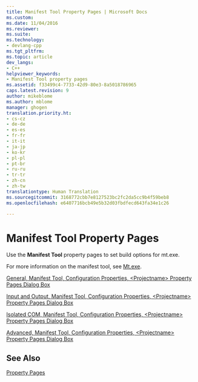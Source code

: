 ```yaml
---
title: Manifest Tool Property Pages | Microsoft Docs
ms.custom: 
ms.date: 11/04/2016
ms.reviewer: 
ms.suite: 
ms.technology:
- devlang-cpp
ms.tgt_pltfrm: 
ms.topic: article
dev_langs:
- C++
helpviewer_keywords:
- Manifest Tool property pages
ms.assetid: f33499c4-7733-42d9-80e3-8a5018786965
caps.latest.revision: 9
author: mikeblome
ms.author: mblome
manager: ghogen
translation.priority.ht:
- cs-cz
- de-de
- es-es
- fr-fr
- it-it
- ja-jp
- ko-kr
- pl-pl
- pt-br
- ru-ru
- tr-tr
- zh-cn
- zh-tw
translationtype: Human Translation
ms.sourcegitcommit: 3168772cbb7e8127523bc2fc2da5cc9b4f59beb8
ms.openlocfilehash: e6407716bcb49e5b32d03fbdfecd643fa34e1c26

---
```

# Manifest Tool Property Pages
Use the **Manifest Tool** property pages to set build options for mt.exe.  
  
 For more information on the manifest tool, see [Mt.exe](http://msdn.microsoft.com/library/aa375649).  
  
 [General, Manifest Tool, Configuration Properties, \<Projectname> Property Pages Dialog Box](../ide/general-manifest-tool-configuration-properties.md)  
  
 [Input and Output, Manifest Tool, Configuration Properties, \<Projectname> Property Pages Dialog Box](../ide/input-and-output-manifest-tool.md)  
  
 [Isolated COM, Manifest Tool, Configuration Properties, \<Projectname> Property Pages Dialog Box](../ide/isolated-com-manifest-tool.md)  
  
 [Advanced, Manifest Tool, Configuration Properties, \<Projectname> Property Pages Dialog Box](../ide/advanced-manifest-tool.md)  
  
## See Also  
 [Property Pages](../ide/property-pages-visual-cpp.md)


<!--HONumber=Jan17_HO1-->


